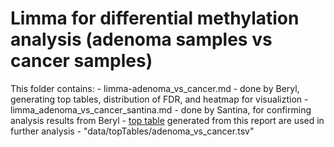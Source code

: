 
# Limma for differential methylation analysis (adenoma samples vs cancer samples)


This folder contains: 
	- limma-adenoma_vs_cancer.md
		- done by Beryl, generating top tables, distribution of FDR, and heatmap for visualiztion
	- limma_adenoma_vs_cancer_santina.md 
		- done by Santina, for confirming analysis results from Beryl 
		- [top table](https://github.com/STAT540-UBC/yy_team01_colorectal-cancer_STAT540_2015/tree/master/data/topTables) generated from this report are used in further analysis
			- "data/topTables/adenoma_vs_cancer.tsv"
